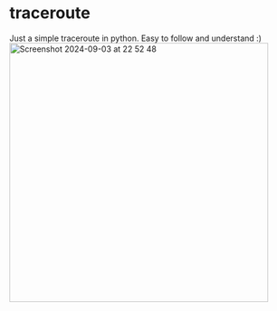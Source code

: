 # traceroute
Just a simple traceroute in python.
Easy to follow and understand :)
<img width="457" alt="Screenshot 2024-09-03 at 22 52 48" src="https://github.com/user-attachments/assets/6cd4c881-5574-4461-8d1e-05e8313b15d8">
